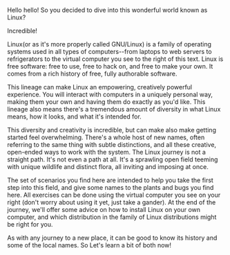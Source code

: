 Hello hello! So you decided to dive into this wonderful world known as Linux? 

Incredible! 

Linux(or as it's more properly called GNU/Linux) is a family of operating systems used in all types of computers--from laptops to web servers to refrigerators to the virtual computer you see to the right of this text.  Linux is free software: free to use, free to hack on, and free to make your own.  It comes from a rich history of free, fully authorable software.

This lineage can make Linux an empowering, creatively powerful experience.  You will interact with computers in a uniquely personal way, making them your own and having them do exactly as you'd like.  This lineage also means there's a tremendous amount of diversity in what Linux means, how it looks, and what it's intended for.  

This diversity and creativity is incredible, but can make also make getting started feel overwhelming.  There's a whole host of new names, often referring to the same thing with subtle distinctions, and all these creative, open-ended ways to work with the system.  The Linux journey is not a straight path. It's not even a path at all.  It's a sprawling open field teeming with unique wildlife and distinct flora, all inviting and imposing at once.

The set of scenarios you find here are intended to help you take the first step into this field, and give some names to the plants and bugs you find here.  All exercises can be done using the virtual computer you see on your right (don't worry about using it yet, just take a gander).  At the end of the journey, we'll offer some advice on how to install Linux on your own computer, and which distribution in the family of Linux distributions might be right for you.

As with any journey to a new place, it can be good to know its history and some of the local names.  So Let's learn a bit of both now!
